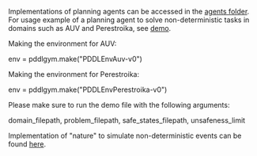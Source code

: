 Implementations of planning agents can be accessed in the [agents folder](pddlgym/agents). 
For usage example of a planning agent to solve non-deterministic tasks in domains such as AUV and Perestroika, see [demo](pddlgym/demo_agent_planning.py). 

Making the environment for AUV:
  
  env = pddlgym.make("PDDLEnvAuv-v0")

Making the environment for Perestroika:
  
  env = pddlgym.make("PDDLEnvPerestroika-v0")

Please make sure to run the demo file with the following arguments:

domain_filepath, problem_filepath, safe_states_filepath, unsafeness_limit



Implementation of "nature" to simulate non-deterministic events can be found [here](pddlgym/nature.py).
